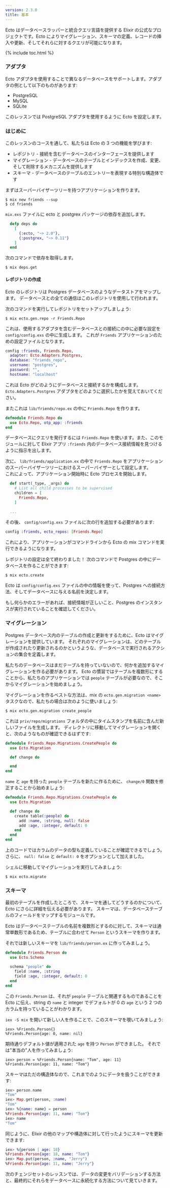 ```yaml
---
version: 2.3.0
title: 基本
---
```


Ecto はデータベースラッパーと統合クエリ言語を提供する Elixir の公式なプロジェクトです。Ecto によりマイグレーション、スキーマの定義、レコードの挿入や更新、そしてそれらに対するクエリが可能になります。

{% include toc.html %}

### アダプタ

Ecto アダプタを使用することで異なるデータベースをサポートします。アダプタの例として以下のものがあります:

- PostgreSQL
- MySQL
- SQLite

このレッスンでは PostgreSQL アダプタを使用するように Ecto を設定します。

### はじめに

このレッスンのコースを通して、私たちは Ecto の 3 つの機能を学びます:

- レポジトリ - 接続を含むデータベースのインターフェースを提供します
- マイグレーション - データベースのテーブルとインデックスを作成、変更、そして削除するメカニズムを提供します
- スキーマ - データベースのテーブルのエントリーを表現する特別な構造体です

まずはスーパーバイザーツリーを持つアプリケーションを作ります。

```shell
$ mix new friends --sup
$ cd friends
```

`mix.exs` ファイルに ecto と postgrex パッケージの依存を追加します。

```elixir
  defp deps do
    [
      {:ecto, "~> 2.0"},
      {:postgrex, "~> 0.11"}
    ]
  end
```

次のコマンドで依存を取得します。

```shell
$ mix deps.get
```

#### レポジトリの作成

Ecto のレポジトリは Postgres データベースのようなデータストアをマップします。
データベースとの全ての通信はこのレポジトリを使用して行われます。

次のコマンドを実行してレポジトリをセットアップしましょう:

```shell
$ mix ecto.gen.repo -r Friends.Repo
```

これは、使用するアダプタを含むデータベースとの接続にの中に必要な設定を `config/config.exs` の中に生成します。
これが `Friends` アプリケーションのための設定ファイルとなります。

```elixir
config :friends, Friends.Repo,
  adapter: Ecto.Adapters.Postgres,
  database: "friends_repo",
  username: "postgres",
  password: "",
  hostname: "localhost"
```

これは Ecto がどのようにデータベースと接続するかを構成します。
`Ecto.Adapters.Postgres` アダプタをどのように選択したかを覚えておいてください。

またこれは `lib/friends/repo.ex` の中に `Friends.Repo` を作ります。

```elixir
defmodule Friends.Repo do
  use Ecto.Repo, otp_app: :friends
end
```

データベースにクエリを発行するには `Friends.Repo` を使います。また、このモジュールに対して Elixir アプリ `:friends` 内のデータベース接続情報を見つけるように指示を出します。

次に、 `lib/friends/application.ex` の中で `Friends.Repo` をアプリケーションのスーパーバイザーツリーにおけるスーパーバイザーとして設定します。  
これによって、アプリケーション開始時に Ecto プロセスを開始します。

```elixir
  def start(_type, _args) do
    # List all child processes to be supervised
    children = [
      Friends.Repo,
    ]

  ...
```

その後、 `config/config.exs` ファイルに次の行を追加する必要があります:

```elixir
config :friends, ecto_repos: [Friends.Repo]
```

これにより、アプリケーションがコマンドラインから Ecto の mix コマンドを実行できるようになります。

レポジトリの設定は全て終わりました！
次のコマンドで Postgres の中にデータベースを作ることができます:

```shell
$ mix ecto.create
```

Ecto は `config/config.exs` ファイルの中の情報を使って、Postgres への接続方法、そしてデータベースに与える名前を決定します。

もし何らかのエラーがあれば、接続情報が正しいこと、Postgres のインスタンスが実行されていることを確認してください。

### マイグレーション

Postgres データベース内のテーブルの作成と更新をするために、Ecto はマイグレーションを提供しています。
それぞれのマイグレーションは、どのテーブルが作成されたり更新されるのかというような、データベースで実行されるアクションの集合を定義します。

私たちのデータベースはまだテーブルを持っていないので、何かを追加するマイグレーションを作る必要があります。
Ecto の慣習ではテーブルを複数形にすることから、私たちのアプリケーションでは `people` テーブルが必要なので、そこからマイグレーションを始めましょう。

マイグレーションを作るベストな方法は、mix の `ecto.gen.migration <name>` タスクなので、私たちの場合は次のように使いましょう:

```shell
$ mix ecto.gen.migration create_people
```

これは `priv/repo/migrations` フォルダの中にタイムスタンプを名前に含んだ新しいファイルを生成します。
ディレクトリに移動してマイグレーションを開くと、次のようなものが確認できるはずです:

```elixir
defmodule Friends.Repo.Migrations.CreatePeople do
  use Ecto.Migration

  def change do

  end
end
```

`name` と `age` を持った `people` テーブルを新たに作るために、 `change/0` 関数を修正することから始めましょう:

```elixir
defmodule Friends.Repo.Migrations.CreatePeople do
  use Ecto.Migration

  def change do
    create table(:people) do
      add :name, :string, null: false
      add :age, :integer, default: 0
    end
  end
end
```

上のコードではカラムのデータの型も定義していることが確認できるでしょう。
さらに、 `null: false` と `default: 0` をオプションとして加えました。

シェルに移動してマイグレーションを実行してみましょう:

```shell
$ mix ecto.migrate
```

### スキーマ

最初のテーブルを作成したところで、スキーマを通してどうするのかについて、Ecto にさらに詳細を伝える必要があります。
スキーマは、データベーステーブルのフィールドをマップするモジュールです。

Ecto はデータベーステーブルの名前を複数形とするのに対して、スキーマは通常単数形であるため、テーブルに合わせて `Person` というスキーマを作ります。

それでは新しいスキーマを `lib/friends/person.ex` に作ってみましょう。

```elixir
defmodule Friends.Person do
  use Ecto.Schema

  schema "people" do
    field :name, :string
    field :age, :integer, default: 0
  end
end
```

この `Friends.Person` は、それが `people` テーブルと関連するものであることを Ecto に伝え、string の `name` と integer でデフォルトが 0 の `age` という 2 つのカラムを持っていることがわかります。

`iex -S mix` を開いて新しい人を作ることで、このスキーマを覗いてみましょう:

```shell
iex> %Friends.Person{}
%Friends.Person{age: 0, name: nil}
```

期待通りデフォルト値が適用された `age` を持つ `Person` ができました。
それでは"本当の"人を作ってみましょう:

```shell
iex> person = %Friends.Person{name: "Tom", age: 11}
%Friends.Person{age: 11, name: "Tom"}
```

スキーマはただの構造体なので、これまでのようにデータを扱うことができます:

```elixir
iex> person.name
"Tom"
iex> Map.get(person, :name)
"Tom"
iex> %{name: name} = person
%Friends.Person{age: 11, name: "Tom"}
iex> name
"Tom"
```

同じように、Elixir の他のマップや構造体に対して行ったようにスキーマを更新できます:

```elixir
iex> %{person | age: 18}
%Friends.Person{age: 18, name: "Tom"}
iex> Map.put(person, :name, "Jerry")
%Friends.Person{age: 11, name: "Jerry"}
```

次のチェンジセットのレッスンでは、データの変更をバリデーションする方法と、最終的にそれらをデータベースに永続化する方法について見ていきます。
